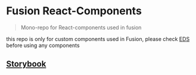 <!--prettier-ignore-start-->
# Fusion React-Components

> Mono-repo for React-components used in fusion

this repo is only for custom components used in Fusion, please check [EDS](https://eds.equinor.com/0b0c666ab/p/238bf3-equinor-design-system) before using any components

## [Storybook](https://equinor.github.io/fusion-react-components?path=/docs/intro--page/)

